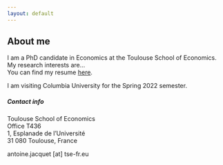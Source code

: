 ```yaml
---
layout: default
---
```


## About me

I am a PhD candidate in Economics at the Toulouse School of Economics.  
My research interests are...  
You can find my resume [here](assets/images/CV_AJacquet.pdf).  

I am visiting Columbia University for the Spring 2022 semester.


##### Contact info

Toulouse School of Economics  
Office T436  
1, Esplanade de l’Université  
31 080 Toulouse, France

antoine.jacquet \[at\] tse-fr.eu
